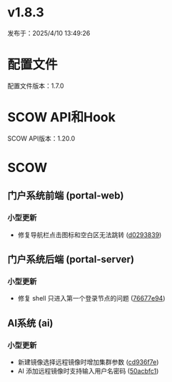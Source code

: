 # v1.8.3

发布于：2025/4/10 13:49:26



# 配置文件

配置文件版本：1.7.0


# SCOW API和Hook

SCOW API版本：1.20.0


# SCOW

## 门户系统前端 (portal-web) 

### 小型更新
- 修复导航栏点击图标和空白区无法跳转 ([d0293839](https://github.com/PKUHPC/SCOW/commit/d02938394f8b7141fe7ec13bf96be96e15323699))

## 门户系统后端 (portal-server) 

### 小型更新
- 修复 shell 只进入第一个登录节点的问题 ([76677e94](https://github.com/PKUHPC/SCOW/commit/76677e94eaa1eaddacee07e484cd78ee099870da))

## AI系统 (ai) 

### 小型更新
- 新建镜像选择远程镜像时增加集群参数 ([cd936f7e](https://github.com/PKUHPC/SCOW/commit/cd936f7e9c59f0670fe053cd47a9d8c124f10172))
- AI 添加远程镜像时支持输入用户名密码 ([50acbfc1](https://github.com/PKUHPC/SCOW/commit/50acbfc1042efe952a60a70e246cea100f143a90))


